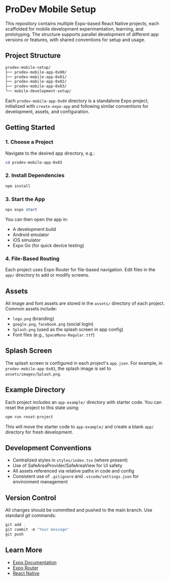 # ProDev Mobile Setup

This repository contains multiple Expo-based React Native projects, each scaffolded for mobile development experimentation, learning, and prototyping. The structure supports parallel development of different app versions or features, with shared conventions for setup and usage.

## Project Structure

```bash
prodev-mobile-setup/
├── prodev-mobile-app-0x00/
├── prodev-mobile-app-0x01/
├── prodev-mobile-app-0x02/
├── prodev-mobile-app-0x03/
└── mobile-development-setup/
```

Each `prodev-mobile-app-0x0X` directory is a standalone Expo project, initialized with `create-expo-app` and following similar conventions for development, assets, and configuration.

## Getting Started

### 1. Choose a Project

Navigate to the desired app directory, e.g.:

```powershell
cd prodev-mobile-app-0x03
```

### 2. Install Dependencies

```powershell
npm install
```

### 3. Start the App

```powershell
npx expo start
```

You can then open the app in:

- A development build
- Android emulator
- iOS simulator
- Expo Go (for quick device testing)

### 4. File-Based Routing

Each project uses Expo Router for file-based navigation. Edit files in the `app/` directory to add or modify screens.

## Assets

All image and font assets are stored in the `assets/` directory of each project. Common assets include:

- `logo.png` (branding)
- `google.png`, `facebook.png` (social login)
- `Splash.png` (used as the splash screen in app config)
- Font files (e.g., `SpaceMono-Regular.ttf`)

## Splash Screen

The splash screen is configured in each project's `app.json`. For example, in `prodev-mobile-app-0x03`, the splash image is set to `assets/images/Splash.png`.

## Example Directory

Each project includes an `app-example/` directory with starter code. You can reset the project to this state using:

```powershell
npm run reset-project
```

This will move the starter code to `app-example/` and create a blank `app/` directory for fresh development.

## Development Conventions

- Centralized styles in `styles/index.tsx` (where present)
- Use of SafeAreaProvider/SafeAreaView for UI safety
- All assets referenced via relative paths in code and config
- Consistent use of `.gitignore` and `.vscode/settings.json` for environment management

## Version Control

All changes should be committed and pushed to the main branch. Use standard git commands:

```powershell
git add .
git commit -m "Your message"
git push
```

## Learn More

- [Expo Documentation](https://docs.expo.dev/)
- [Expo Router](https://docs.expo.dev/router/introduction/)
- [React Native](https://reactnative.dev/)
